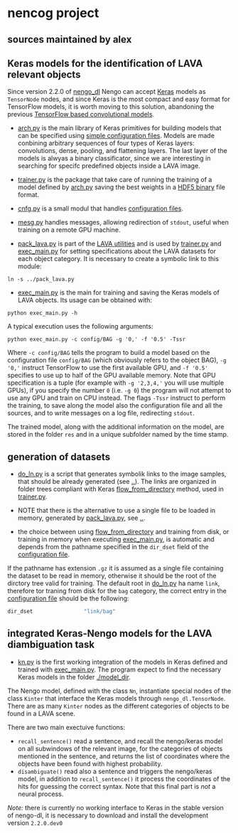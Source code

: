 # nencog project

## sources maintained by alex


## Keras models for the identification of LAVA relevant objects

Since version 2.2.0 of [nengo_dl](https://www.nengo.ai/nengo-dl/) Nengo can
accept [Keras](https://keras.io/) models as `TensorNode` nodes, and since Keras
is the most compact and easy format for TensorFlow models, it is worth moving to
this solution, abandoning the previous [TensorFlow based convolutional
models](../README.md).

*	[arch.py](./arch.py) is the main library of Keras primitives for
building models that can be specified using [simple configuration
files](config/README.md). Models are made conbining arbitrary sequences of four
types of Keras layers: convolutions, dense, pooling, and flattening layers.
The last layer of the models is alwyas a binary classificator, since we are
interesting in searching for specifc predefined objects inside a LAVA image.

*	[trainer.py](./trainer.py) is the package that take care of running the
training of a model defined by [arch.py](./arch.py) saving the best weights in a
[HDF5 binary](https://www.hdfgroup.org/) file format.

*	[cnfg.py](./cnfg.py) is a small modul that handles [configuration files](config/README.md).

*	[mesg.py](./mesg.py) handles messages, allowing redirection of `stdout`,
useful when training on a remote GPU machine.

*	[pack_lava.py](../pack_lava.py) is part of the [LAVA utilities](../README.md)
and is used by [trainer.py](./trainer.py) and [exec_main.py](exec_main.py) for
setting specifications about the LAVA datasets for each object category.
It is necessary to create a symbolic link to this module:

```shell
ln -s ../pack_lava.py
```

*	[exec_main.py](exec_main.py) is the main for training and saving the
Keras models of LAVA objects. Its usage can be obtained with:

```shell
python exec_main.py -h
```

A typical execution uses the following arguments:

```shell
python exec_main.py -c config/BAG -g '0,' -f '0.5' -Tssr
```

Where `-c config/BAG` tells the program to build a model based on the
configuration file `config/BAG` (which obviously refers to the object BAG), 
`-g '0,'` instruct TensorFlow to use the first available GPU, and `-f '0.5'`
specifies to use up to half of the GPU available memory. Note that GPU
specification is a tuple (for example with `-g '2,3,4,'` you will use multiple
GPUs), if you specify the number `0` (i.e. `-g 0`) the program will not attempt
to use any GPU and train on CPU instead. The flags `-Tssr` instruct to perform
the training, to save along the model also the configuration file and all the
sources, and to write messages on a log file, redirecting `stdout`.

The trained model, along with the additional information on the model, are
stored in the folder `res` and in a unique subfolder named by the time stamp.


## generation of datasets

*	[do_ln.py](do_ln.py) is a script that generates symbolik links to the
image samples, that should be already generated (see [..](../README.md)). The
links are organized in folder trees compliant with Keras
[flow_from_directory](https://keras.io/preprocessing/image/) method, used in
[trainer.py](./trainer.py).

*	NOTE that there is the alternative to use a single file to be loaded in
memory, generated by [pack_lava.py](../pack_lava.py), see [..](../README.md).

*	the choice between using
[flow_from_directory](https://keras.io/preprocessing/image/) and training from
disk, or training in memory when executing [exec_main.py](exec_main.py), is
automatic and depends from the pathname specified in the `dir_dset` field of the
[configuration file](config/README.md).

If the pathname has extension `.gz` it is assumed as a single file containing
the dataset to be read in memory, otherwise it should be the root of the
dirctory tree valid for training. The default root in [do_ln.py](do_ln.py) ha
name `link`, therefore tor traning from disk for the `bag` category, the correct
entry in the [configuration file](config/README.md) should be the following:

```python
dir_dset                "link/bag"
```


## integrated Keras-Nengo models for the LAVA diambiguation task

*	[kn.py](kn.py) is the first working integration of the models in Keras
defined and trained with [exec_main.py](exec_main.py).
The program expect to find the necessary Keras models in the folder
[./model_dir](./model_dir/README.md).

The Nengo model, defined with the class `Nn`, instantiate special nodes of the
class `Kinter` that interface the Keras models through `nengo_dl.TensorNode`.
There are as many `Kinter` nodes as the different categories of objects to be
found in a LAVA scene.

There are two main exectuive functions:
*	`recall_sentence()` read a sentence, and
recall the nengo/keras model on all subwindows of the relevant image, for the
categories of objects mentioned in the sentence, and returns the list of
coordinates where the objects have been found with highest probability.
*	`disambiguate()` read also a sentence and triggers the nengo/keras model,
in addition to `recall_sentence()` it process the coordinates of the hits for
guessing the correct syntax. Note that this final part is _not_ a neural
process.

*Note:* there is currently no working interface to Keras in the stable version
of nengo-dl, it is necessary to download and install the development version
`2.2.0.dev0`

